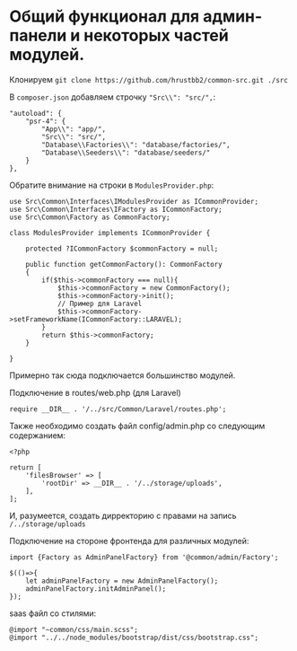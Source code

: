 # Общий функционал для админ-панели и некоторых частей модулей.

Клонируем ```git clone https://github.com/hrustbb2/common-src.git ./src```

В ```composer.json``` добавляем строчку ```"Src\\": "src/",```:
```
"autoload": {
    "psr-4": {
        "App\\": "app/",
        "Src\\": "src/",
        "Database\\Factories\\": "database/factories/",
        "Database\\Seeders\\": "database/seeders/"
    }
},
```

Обратите внимание на строки в ```ModulesProvider.php```:
```
use Src\Common\Interfaces\IModulesProvider as ICommonProvider;
use Src\Common\Interfaces\IFactory as ICommonFactory;
use Src\Common\Factory as CommonFactory;

class ModulesProvider implements ICommonProvider {

    protected ?ICommonFactory $commonFactory = null;

    public function getCommonFactory(): CommonFactory
    {
        if($this->commonFactory === null){
            $this->commonFactory = new CommonFactory();
            $this->commonFactory->init();
            // Пример для Laravel
            $this->commonFactory->setFrameworkName(ICommonFactory::LARAVEL);
        }
        return $this->commonFactory;
    }

}
```
Примерно так сюда подключается большинство модулей.

Подключение в routes/web.php (для Laravel)
```
require __DIR__ . '/../src/Common/Laravel/routes.php';
```
Также необходимо создать файл config/admin.php со следующим содержанием:
```
<?php

return [
    'filesBrowser' => [
        'rootDir' => __DIR__ . '/../storage/uploads',
    ],
];
```
И, разумеется, создать дирректорию с правами на запись ```/../storage/uploads```

Подключение на стороне фронтенда для различных модулей:
```
import {Factory as AdminPanelFactory} from '@common/admin/Factory';

$(()=>{
    let adminPanelFactory = new AdminPanelFactory();
    adminPanelFactory.initAdminPanel();
});
```
saas файл со стилями:
```
@import "~common/css/main.scss";
@import "../../node_modules/bootstrap/dist/css/bootstrap.css";
```
